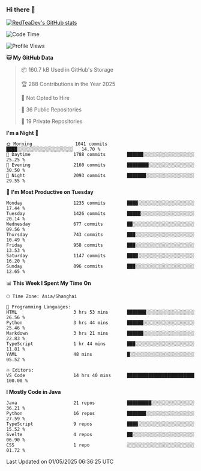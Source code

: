 ### Hi there 👋

<!--
**RedTeaDev/RedTeaDev** is a ✨ _special_ ✨ repository because its `README.md` (this file) appears on your GitHub profile.

Here are some ideas to get you started:

- 🔭 I’m currently working on ...
- 🌱 I’m currently learning ...
- 👯 I’m looking to collaborate on ...
- 🤔 I’m looking for help with ...
- 💬 Ask me about ...
- 📫 How to reach me: ...
- 😄 Pronouns: ...
- ⚡ Fun fact: ...
-->

<!--
[![wakatime](https://wakatime.com/badge/user/6b101ed0-04c0-4490-9283-eb61f2efff96.svg)](https://wakatime.com/@6b101ed0-04c0-4490-9283-eb61f2efff96)
!-->

[![RedTeaDev's GitHub stats](https://github-readme-stats.vercel.app/api?username=RedTeaDev\&include_all_commits=true)](https://github.com/anuraghazra/github-readme-stats)
<!--
[![willianrod's wakatime stats](https://github-readme-stats.vercel.app/api/wakatime?username=RedTeaDev)](https://github.com/anuraghazra/github-readme-stats)
!-->
<!--START_SECTION:waka-->
![Code Time](http://img.shields.io/badge/Code%20Time-3%2C166%20hrs%2040%20mins-blue)

![Profile Views](http://img.shields.io/badge/Profile%20Views-0-blue)

**🐱 My GitHub Data** 

> 📦 160.7 kB Used in GitHub's Storage 
 > 
> 🏆 288 Contributions in the Year 2025
 > 
> 🚫 Not Opted to Hire
 > 
> 📜 36 Public Repositories 
 > 
> 🔑 19 Private Repositories 
 > 
**I'm a Night 🦉** 

```text
🌞 Morning                1041 commits        ████░░░░░░░░░░░░░░░░░░░░░   14.70 % 
🌆 Daytime                1788 commits        ██████░░░░░░░░░░░░░░░░░░░   25.25 % 
🌃 Evening                2160 commits        ████████░░░░░░░░░░░░░░░░░   30.50 % 
🌙 Night                  2093 commits        ███████░░░░░░░░░░░░░░░░░░   29.55 % 
```
📅 **I'm Most Productive on Tuesday** 

```text
Monday                   1235 commits        ████░░░░░░░░░░░░░░░░░░░░░   17.44 % 
Tuesday                  1426 commits        █████░░░░░░░░░░░░░░░░░░░░   20.14 % 
Wednesday                677 commits         ██░░░░░░░░░░░░░░░░░░░░░░░   09.56 % 
Thursday                 743 commits         ███░░░░░░░░░░░░░░░░░░░░░░   10.49 % 
Friday                   958 commits         ███░░░░░░░░░░░░░░░░░░░░░░   13.53 % 
Saturday                 1147 commits        ████░░░░░░░░░░░░░░░░░░░░░   16.20 % 
Sunday                   896 commits         ███░░░░░░░░░░░░░░░░░░░░░░   12.65 % 
```


📊 **This Week I Spent My Time On** 

```text
🕑︎ Time Zone: Asia/Shanghai

💬 Programming Languages: 
HTML                     3 hrs 53 mins       ███████░░░░░░░░░░░░░░░░░░   26.56 % 
Python                   3 hrs 44 mins       ██████░░░░░░░░░░░░░░░░░░░   25.46 % 
Markdown                 3 hrs 21 mins       ██████░░░░░░░░░░░░░░░░░░░   22.83 % 
TypeScript               1 hr 44 mins        ███░░░░░░░░░░░░░░░░░░░░░░   11.81 % 
YAML                     48 mins             █░░░░░░░░░░░░░░░░░░░░░░░░   05.52 % 

🔥 Editors: 
VS Code                  14 hrs 40 mins      █████████████████████████   100.00 % 
```

**I Mostly Code in Java** 

```text
Java                     21 repos            █████████░░░░░░░░░░░░░░░░   36.21 % 
Python                   16 repos            ███████░░░░░░░░░░░░░░░░░░   27.59 % 
TypeScript               9 repos             ████░░░░░░░░░░░░░░░░░░░░░   15.52 % 
Svelte                   4 repos             ██░░░░░░░░░░░░░░░░░░░░░░░   06.90 % 
CSS                      1 repo              ░░░░░░░░░░░░░░░░░░░░░░░░░   01.72 % 
```




 Last Updated on 01/05/2025 06:36:25 UTC
<!--END_SECTION:waka-->



